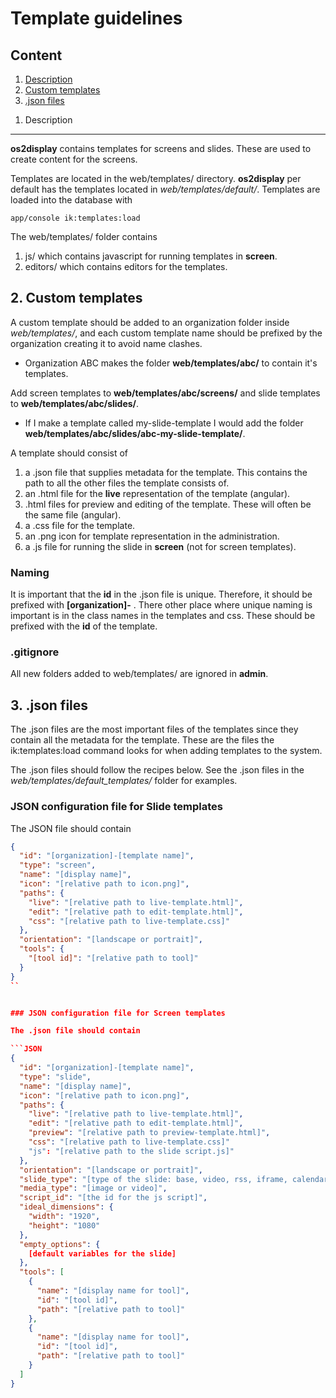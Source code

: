 Template guidelines
==========

Content
----------

1. [Description](#description)
2. [Custom templates](#custon-templates)
2. [.json files](#json)



<a name="description"></a>
1. Description
----------

__os2display__ contains templates for screens and slides. These are used to create content for the screens.

Templates are located in the web/templates/ directory. __os2display__ per default has the templates located in _web/templates/default/_. Templates are loaded into the database with 

```Shell
app/console ik:templates:load
```

The web/templates/ folder contains 

1. js/ which contains javascript for running templates in __screen__.
2. editors/ which contains editors for the templates.



<a name="custom-templates"></a>
2. Custom templates
----------

A custom template should be added to an organization folder inside _web/templates/_, and each custom template name should be prefixed by the organization creating it to avoid name clashes.

- Organization ABC makes the folder __web/templates/abc/__ to contain it's templates.

Add screen templates to __web/templates/abc/screens/__ and slide templates to __web/templates/abc/slides/__.

- If I make a template called my-slide-template I would add the folder __web/templates/abc/slides/abc-my-slide-template/__.

A template should consist of

1. a .json file that supplies metadata for the template. This contains the path to all the other files the template consists of.
2. an .html file for the __live__ representation of the template (angular).
3. .html files for preview and editing of the template. These will often be the same file (angular). 
4. a .css file for the template.
5. an .png icon for template representation in the administration.
6. a .js file for running the slide in __screen__ (not for screen templates).

### Naming

It is important that the __id__ in the .json file is unique. Therefore, it should be prefixed with __[organization]-__ . There other place where unique naming is important is in the class names in the templates and css. These should be prefixed with the __id__ of the template.


### .gitignore

All new folders added to web/templates/ are ignored in __admin__.


<a name="json"></a>
3. .json files
----------

The .json files are the most important files of the templates since they contain all the metadata for the template. These are the files the ik:templates:load command looks for when adding templates to the system. 

The .json files should follow the recipes below. See the .json files in the _web/templates/default_templates/_ folder for examples. 

### JSON configuration file for Slide templates

The JSON file should contain 

```JSON
{
  "id": "[organization]-[template name]",
  "type": "screen",
  "name": "[display name]",
  "icon": "[relative path to icon.png]",
  "paths": {
    "live": "[relative path to live-template.html]",
    "edit": "[relative path to edit-template.html]",
    "css": "[relative path to live-template.css]"
  },
  "orientation": "[landscape or portrait]",
  "tools": {
    "[tool id]": "[relative path to tool]"
  }
}
``


### JSON configuration file for Screen templates

The .json file should contain

```JSON
{
  "id": "[organization]-[template name]",
  "type": "slide",
  "name": "[display name]",
  "icon": "[relative path to icon.png]",
  "paths": {
    "live": "[relative path to live-template.html]",
    "edit": "[relative path to edit-template.html]",
    "preview": "[relative path to preview-template.html]",
    "css": "[relative path to live-template.css]"
    "js": "[relative path to the slide script.js]"
  },
  "orientation": "[landscape or portrait]",
  "slide_type": "[type of the slide: base, video, rss, iframe, calendar]",
  "media_type": "[image or video]",
  "script_id": "[the id for the js script]",
  "ideal_dimensions": {
    "width": "1920",
    "height": "1080"
  },
  "empty_options": {
  	[default variables for the slide]
  },
  "tools": [
  	{
      "name": "[display name for tool]",
      "id": "[tool id]",
      "path": "[relative path to tool]"
    },
    {
      "name": "[display name for tool]",
      "id": "[tool id]",
      "path": "[relative path to tool]"
    }
  ]
}
```
